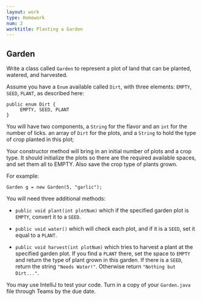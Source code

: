 ```yaml
---
layout: work
type: Homework
num: 2
worktitle: Planting a Garden
---
```


## Garden

Write a class called `Garden` to represent a plot of land that can be
planted, watered, and harvested.

Assume you have a `Enum` available called `Dirt`, with three elements: `EMPTY`, `SEED`, `PLANT`, as described here:

    public enum Dirt {
         EMPTY, SEED, PLANT
    }

You will have two components, a `String` for the flavor and an `int` for the number of licks.
an array of `Dirt` for the plots, and a `String` to hold the type of crop planted in this plot;

Your constructor method will bring in an initial number of plots and a crop type.
It should initialize the plots so there are the required available spaces, and set them all to EMPTY. Also save the crop type of plants grown.

For example:

    Garden g = new Garden(5, "garlic");

You will need three additional methods:

* `public void plant(int plotNum)` which if the specified garden plot is `EMPTY`, convert it to a `SEED`.

* `public void water()` which will check each plot, and if it is a `SEED`, set it equal to a `PLANT`.

* `public void harvest(int plotNum)` which tries to harvest a plant at the specified garden plot. If you find a `PLANT` there,
set the space to `EMPTY` and return the type of plant grown in this garden.
If there is a `SEED`,
return the string `"Needs Water!"`. Otherwise return `"Nothing but Dirt..."`.

You may use IntelliJ to test your code. Turn in a copy of your
`Garden.java` file through Teams by the due date.
